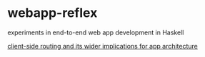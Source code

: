 # webapp-reflex

experiments in end-to-end web app development in Haskell

[client-side routing and its wider implications for app architecture](https://ublubu.tumblr.com/post/144208331227/client-side-routing-in-reflex-dom-notes-1)
